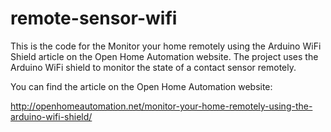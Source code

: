 remote-sensor-wifi
==================

This is the code for the Monitor your home remotely using the Arduino WiFi Shield article on the Open Home Automation website. The project uses the Arduino WiFi shield to monitor the state of a contact sensor remotely.

You can find the article on the Open Home Automation website:

http://openhomeautomation.net/monitor-your-home-remotely-using-the-arduino-wifi-shield/
